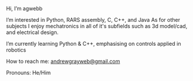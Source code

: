 Hi, I’m agwebb

I’m interested in Python, RARS assembly, C, C++, and Java
As for other subjects I enjoy mechatronics in all of it's subfields such as 3d model/cad, and electrical design.

I’m currently learning Python & C++, emphasising on controls applied in robotics

How to reach me: andrewgrayweb@gmail.com

Pronouns: He/Him

<!---
agwebb/agwebb is a ✨ special ✨ repository because its `README.md` (this file) appears on your GitHub profile.
You can click the Preview link to take a look at your changes.
--->
